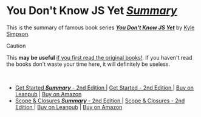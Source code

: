 # You Don't Know JS Yet <ins>**_Summary_**</ins>

This is the summary of famous book series <a href="https://github.com/getify/You-Dont-Know-JS">**_You Don't Know JS Yet_**</a> by <a href="http://creativecommons.org/licenses/by-nc-nd/4.0/">Kyle Simpson</a>.

> [!CAUTION]
> This **may be useful** <ins>if you first read the <a href="https://github.com/getify/You-Dont-Know-JS">original books!</a></ins>.
> If you haven't read the books don't waste your time here, it will definitely be useless.

<br>

- [Get Started **_Summary_** - 2nd Edition ](get-started/README.md) | [ Get Started - 2nd Edition ](https://github.com/getify/You-Dont-Know-JS/blob/2nd-ed/get-started/README.md) | [Buy on Leanpub](https://leanpub.com/ydkjsy-get-started) | [Buy on Amazon](https://www.amazon.com/dp/B084BNMN7T)
- [Scope & Closures **_Summary_** - 2nd Edition ](scope-closures/README.md) | [ Scope & Closures - 2nd Edition ](https://github.com/getify/You-Dont-Know-JS/blob/2nd-ed/scope-closures/README.md) | [Buy on Leanpub](https://leanpub.com/ydkjsy-scope-closures) | [Buy on Amazon](https://www.amazon.com/dp/B08634PZ3N)
